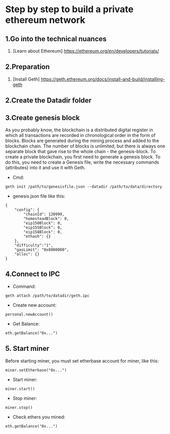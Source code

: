 # Step by step to build a private ethereum network
## 1.Go into the technical nuances
1. [Learn about Ethereum] https://ethereum.org/en/developers/tutorials/
## 2.Preparation
1. [Install Geth] https://geth.ethereum.org/docs/install-and-build/installing-geth
## 2.Create the Datadir folder
## 3.Create genesis block
As you probably know, the blockchain is a distributed digital register in which all transactions are recorded in chronological order in the form of blocks. Blocks are generated during the mining process and added to the blockchain chain. The number of blocks is unlimited, but there is always one separate block that gave rise to the whole chain - the genesis-block.
To create a private blockchain, you first need to generate a genesis block. To do this, you need to create a Genesis file, write the necessary commands (attributes) into it and use it with Geth.
- Cmd: 
```
geth init /path/to/genesisfile.json --datadir /path/to/data/directory
```
- genesis.json file like this:
```
{
    "config": {
        "chainId": 120999,
        "homesteadBlock": 0,
        "eip150Block": 0,
        "eip155Block": 0,
        "eip158Block": 0,
        "ethash": {}
    },
    "difficulty":"1",
    "gasLimit": "0x8000000",
    "alloc": {}
}
```
## 4.Connect to IPC
- Command:
```
geth attach /path/to/datadir/geth.ipc
```
- Create new account:
```
personal.newAccount()
```
- Get Balance: 
```
eth.getBalance("0x...")
```
## 5. Start miner
Before starting miner, you must set etherbase account for miner, like this:
```
miner.setEtherbase("0x...")
```
- Start miner:
```
miner.start()
```
- Stop miner:
```
miner.stop()
```
- Check ethers you mined:
```
eth.getBalance("0x...")
```
